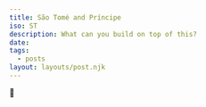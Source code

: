 ```yaml
---
title: São Tomé and Príncipe
iso: ST
description: What can you build on top of this?
date: 
tags:
  - posts
layout: layouts/post.njk
---
```



🚀
